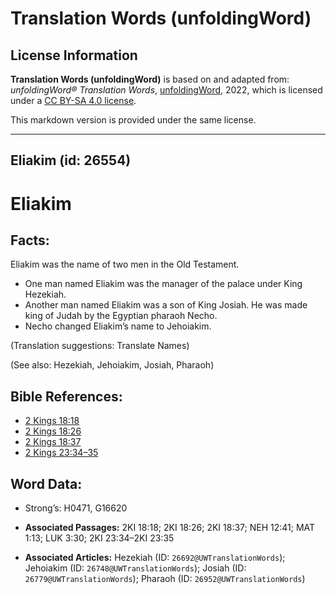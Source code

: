 # Translation Words (unfoldingWord)

## License Information

**Translation Words (unfoldingWord)** is based on and adapted from: _unfoldingWord® Translation Words_, [unfoldingWord](https://unfoldingword.org/utw), 2022, which is licensed under a [CC BY-SA 4.0 license](https://creativecommons.org/licenses/by-sa/4.0/legalcode.en).

This markdown version is provided under the same license.



--------------------------------

## Eliakim (id: 26554)

Eliakim
=======

Facts:
------

Eliakim was the name of two men in the Old Testament.

* One man named Eliakim was the manager of the palace under King Hezekiah.
* Another man named Eliakim was a son of King Josiah. He was made king of Judah by the Egyptian pharaoh Necho.
* Necho changed Eliakim’s name to Jehoiakim.

(Translation suggestions: Translate Names)

(See also: Hezekiah, Jehoiakim, Josiah, Pharaoh)

Bible References:
-----------------

* [2 Kings 18:18](https://ref.ly/2Kgs18:18)
* [2 Kings 18:26](https://ref.ly/2Kgs18:26)
* [2 Kings 18:37](https://ref.ly/2Kgs18:37)
* [2 Kings 23:34–35](https://ref.ly/2Kgs23:34-2Kgs23:35)

Word Data:
----------

* Strong’s: H0471, G16620

* **Associated Passages:** 2KI 18:18; 2KI 18:26; 2KI 18:37; NEH 12:41; MAT 1:13; LUK 3:30; 2KI 23:34–2KI 23:35
* **Associated Articles:** Hezekiah (ID: `26692@UWTranslationWords`); Jehoiakim (ID: `26748@UWTranslationWords`); Josiah (ID: `26779@UWTranslationWords`); Pharaoh (ID: `26952@UWTranslationWords`)

